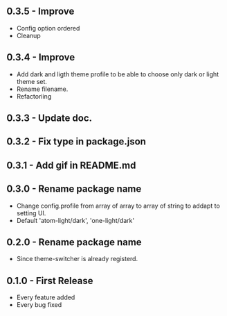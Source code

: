## 0.3.5 - Improve
* Config option ordered
* Cleanup

## 0.3.4 - Improve
* Add dark and ligth theme profile to be able to choose only dark or light theme set.
* Rename filename.
* Refactoriing

## 0.3.3 - Update doc.
## 0.3.2 - Fix type in package.json
## 0.3.1 - Add gif in README.md
## 0.3.0 - Rename package name
* Change config.profile from array of array to array of string to addapt to setting UI.
* Default 'atom-light/dark', 'one-light/dark'

## 0.2.0 - Rename package name
* Since theme-switcher is already registerd.
## 0.1.0 - First Release
* Every feature added
* Every bug fixed
